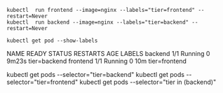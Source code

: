 ~~~
kubectl  run frontend --image=nginx --labels="tier=frontend" --restart=Never
kubectl  run backend --image=nginx --labels="tier=backend" --restart=Never
~~~ 
~~~
kubectl get pod --show-labels
~~~

NAME       READY   STATUS    RESTARTS   AGE     LABELS
backend    1/1     Running   0          9m23s   tier=backend
frontend   1/1     Running   0          10m     tier=frontend

kubectl get pods --selector="tier=backend"
kubectl get pods --selector="tier=frontend"
kubectl get pods --selector="tier in (backend)"
